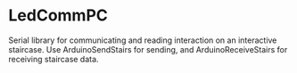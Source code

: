 # LedCommPC
Serial library for communicating and reading interaction on an interactive staircase.
Use ArduinoSendStairs for sending, and ArduinoReceiveStairs for receiving staircase data.